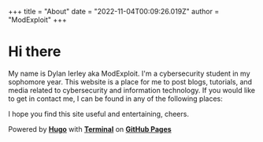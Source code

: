 +++
title = "About"
date = "2022-11-04T00:09:26.019Z"
author = "ModExploit"
+++

# Hi there

My name is Dylan Ierley aka ModExploit. I'm a cybersecurity student in my sophomore year. This website is a place for me to post blogs, tutorials, and media related to cybersecurity and information technology. If you would like to get in contact me, I can be found in any of the following places:

I hope you find this site useful and entertaining, cheers.

Powered by [**Hugo**](https://gohugo.io/) with [**Terminal**](https://gohugo.io/) on [**GitHub Pages**](https://pages.github.com/)
